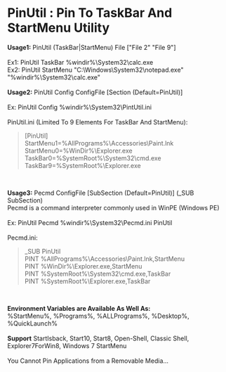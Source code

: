 # PinUtil : Pin To TaskBar And StartMenu Utility

**Usage1:** PinUtil (TaskBar|StartMenu) File ["File 2" "File 9"]<br>
<br>
Ex1: PinUtil TaskBar %windir%\System32\calc.exe<br>
Ex2: PinUtil StartMenu "C:\Windows\System32\notepad.exe" "%windir%\System32\calc.exe"<br>
<br>
**Usage2:** PinUtil Config ConfigFile [Section (Default=PinUtil)]<br>
<br>
Ex: PinUtil Config %windir%\System32\PintUtil.ini<br>
<br>
PinUtil.ini (Limited To 9 Elements For TaskBar And StartMenu):<br>
> [PinUtil]<br>
> StartMenu1=%AllPrograms%\Accessories\Paint.lnk<br>
> StartMenu0=%WinDir%\Explorer.exe<br>
> TaskBar0=%SystemRoot%\System32\cmd.exe<br>
> TaskBar9=%SystemRoot%\Explorer.exe<br>
<br>

**Usage3:** Pecmd ConfigFile [SubSection (Default=PinUtil)]   (_SUB SubSection)<br>
Pecmd is a command interpreter commonly used in WinPE (Windows PE)<br>
<br>
Ex: PinUtil Pecmd %windir%\System32\Pecmd.ini PinUtil<br>
<br>
Pecmd.ini:<br>
> _SUB PinUtil<br>
> PINT %AllPrograms%\Accessories\Paint.lnk,StartMenu<br>
> PINT %WinDir%\Explorer.exe,StartMenu<br>
> PINT %SystemRoot%\System32\cmd.exe,TaskBar<br>
> PINT %SystemRoot%\Explorer.exe,TaskBar<br>
<br>

**Environment Variables are Available As Well As:**<br>
%StartMenu%, %Programs%, %ALLPrograms%, %Desktop%, %QuickLaunch%<br>
<br>
**Support** StartIsback, Start10, Start8, Open-Shell, Classic Shell, Explorer7ForWin8, Windows 7 StartMenu<br>
<br>
You Cannot Pin Applications from a Removable Media...
